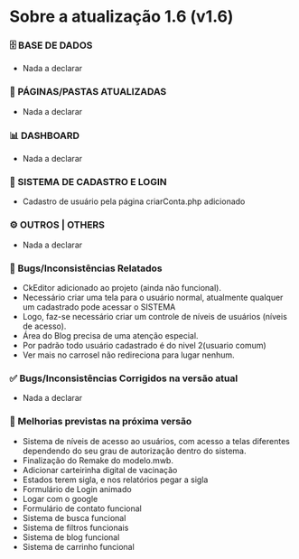 # Sobre a atualização 1.6 (v1.6)

### 🗄️ BASE DE DADOS
- Nada a declarar

### 📂 PÁGINAS/PASTAS ATUALIZADAS
- Nada a declarar 

### 📊 DASHBOARD
- Nada a declarar

### 🔑 SISTEMA DE CADASTRO E LOGIN
- Cadastro de usuário pela página criarConta.php adicionado  

### ⚙️ OUTROS | OTHERS
- Nada a declarar

### 🐞 Bugs/Inconsistências Relatados
- CkEditor adicionado ao projeto (ainda não funcional).  
- Necessário criar uma tela para o usuário normal, atualmente qualquer um cadastrado pode acessar o SISTEMA  
- Logo, faz-se necessário criar um controle de níveis de usuários (níveis de acesso).  
- Área do Blog precisa de uma atenção especial.  
- Por padrão todo usuário cadastrado é do nivel 2(usuario comum)
- Ver mais no carrosel não redireciona para lugar nenhum.

### ✅ Bugs/Inconsistências Corrigidos na versão atual
- Nada a declarar

### 🚀 Melhorias previstas na próxima versão
- Sistema de níveis de acesso ao usuários, com acesso a telas diferentes dependendo do seu grau de autorização dentro do sistema.  
- Finalização do Remake do modelo.mwb.  
- Adicionar carteirinha digital de vacinação  
- Estados terem sigla, e nos relatórios pegar a sigla  
- Formulário de Login animado  
- Logar com o google
- Formulário de contato funcional
- Sistema de busca funcional
- Sistema de filtros funcionais
- Sistema de blog funcional
- Sistema de carrinho funcional
